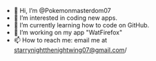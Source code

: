 - 👋 Hi, I’m @Pokemonmasterdom07
- 👀 I’m interested in coding new apps.
- 🌱 I’m currently learning how to code on GitHub.
- 💞️ I’m working on my app "WatFirefox" 
- 📫 How to reach me: email me at starrynightthenightwing07@gmail.com/

<!---
Pokemonmasterdom07/Pokemonmasterdom07 is a ✨ special ✨ repository because its `README.md` (this file) appears on your GitHub profile.
You can click the Preview link to take a look at your changes.
--->
